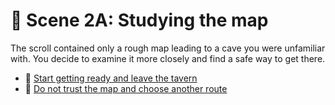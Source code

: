# 🧭 Scene 2A: Studying the map

The scroll contained only a rough map leading to a cave you were unfamiliar with. You decide to examine it more closely and find a safe way to get there.

- 🏃 [Start getting ready and leave the tavern](./F-scene3a.md)
- 🤔 [Do not trust the map and choose another route](./F-scene3c.md)